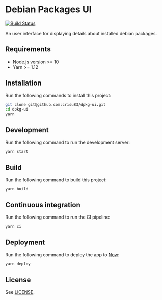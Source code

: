 # Debian Packages UI

[![Build Status](https://travis-ci.com/crisu83/dpkg-ui.svg?branch=master)](https://travis-ci.com/crisu83/dpkg-ui)

An user interface for displaying details about installed debian packages.

## Requirements

- Node.js version >= 10
- Yarn >= 1.12

## Installation

Run the following commands to install this project:

```sh
git clone git@github.com:crisu83/dpkg-ui.git
cd dpkg-ui
yarn
```

## Development

Run the following command to run the development server:

```sh
yarn start
```

## Build

Run the following command to build this project:

```sh
yarn build
```

## Continuous integration

Run the following command to run the CI pipeline:

```sh
yarn ci
```

## Deployment

Run the following command to deploy the app to [Now](https://now.sh):

```sh
yarn deploy
```

## License

See [LICENSE](./LICENSE).
